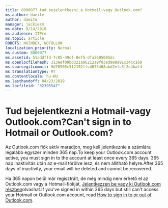 ```yaml
---
title: 8000077 tud bejelentkezni a Hotmail-vagy Outlook.com?
ms.author: daeite
author: daeite
manager: jackiesm
ms.date: 9/14/2018
ms.audience: ITPro
ms.topic: article
ROBOTS: NOINDEX, NOFOLLOW
localization_priority: Normal
ms.custom: 8000077
ms.assetid: 51addffd-7c85-49ef-8ef5-dfa2605605dc
ms.openlocfilehash: 313eef09bd321a06212a9f03ed988a91c34cc169
ms.sourcegitcommit: 9d78905c512192ffc4675468abd2efc5f2e4baf4
ms.translationtype: MT
ms.contentlocale: hu-HU
ms.lasthandoff: 04/23/2019
ms.locfileid: "32395547"
---
```

# <a name="cant-sign-in-to-hotmail-or-outlookcom"></a><span data-ttu-id="bae73-102">Tud bejelentkezni a Hotmail-vagy Outlook.com?</span><span class="sxs-lookup"><span data-stu-id="bae73-102">Can't sign in to Hotmail or Outlook.com?</span></span>

<span data-ttu-id="bae73-103">Az Outlook.com fiók aktív maradjon, meg kell jelentkeznie a számlára legalább egyszer minden 365 nap.</span><span class="sxs-lookup"><span data-stu-id="bae73-103">To keep your Outlook.com account active, you must sign in to the account at least once every 365 days.</span></span> <span data-ttu-id="bae73-104">365 nap inaktivitás után az e-mail törölve lesz, és nem állítható helyre.</span><span class="sxs-lookup"><span data-stu-id="bae73-104">After 365 days of inactivity, your email will be deleted and cannot be recovered.</span></span>
  
<span data-ttu-id="bae73-105">Ha 365 napon belül már regisztrált, de még mindig nem érhető el az Outlook.com vagy a Hotmail-fiókját, [Jelentkezzen be vagy ki Outlook.com részben](https://go.microsoft.com/fwlink/?linkid=2005840&amp;clcid=0x409)olvashat.</span><span class="sxs-lookup"><span data-stu-id="bae73-105">If you've signed in within 365 days but still can't access your Hotmail or Outlook.com account, read [How to sign in to or out of Outlook.com](https://go.microsoft.com/fwlink/?linkid=2005840&amp;clcid=0x409).</span></span>
  

